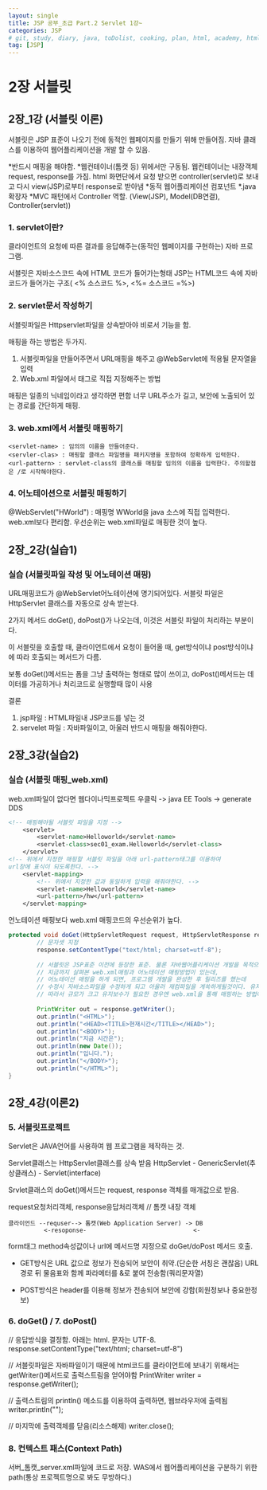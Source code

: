 ```yaml
---
layout: single
title: JSP 공부_초급 Part.2 Servlet 1강~
categories: JSP
# git, study, diary, java, toDolist, cooking, plan, html, academy, html/css, JSP
tag: [JSP] 
---
```


# 2장 서블릿

## 2장_1강 (서블릿 이론)

서블릿은 JSP 표준이 나오기 전에 동적인 웹페이지를 만들기 위해 만들어짐. 
자바 클래스를 이용하여 웹어플리케이션을 개발 할 수 있음. 

*반드시 매핑을 해야함.
*웹컨테이너(톰캣 등) 위에서만 구동됨. 웹컨테이너는 내장객체 request, response를 가짐. 
html 화면단에서 요청 받으면 controller(servlet)로 보내고 다시 view(JSP)로부터 response로 받아냄
*동적 웹어플리케이션 컴포넌트
*.java 확장자
*MVC 패턴에서 Controller 역할. (View(JSP), Model(DB연결), Controller(servlet))


### 1. servlet이란?

클라이언트의 요청에 따른 결과를 응답해주는(동적인 웹페이지를 구현하는) 자바 프로그램.

서블릿은 자바소스코드 속에 HTML 코드가 들어가는형태
JSP는 HTML코드 속에 자바코드가 들어가는 구조( <% 소스코드 %>, <%= 소스코드 =%>)


### 2. servlet문서 작성하기
서블릿파일은 Httpservlet파일을 상속받아야 비로서 기능을 함.

매핑을 하는 방법은 두가지.
1) 서블릿파일을 만들어주면서 URL매핑을 해주고 @WebServlet에 적용될 문자열을 입력
2) Web.xml 파일에서 태그로 직접 지정해주는 방법

매핑은 일종의 닉네임이라고 생각하면 편함
너무 URL주소가 길고, 보안에 노출되어 있는 경로를 간단하게 매핑.


### 3. web.xml에서 서블릿 매핑하기

~~~
<servlet-name> : 임의의 이름을 만들어준다.
<servler-clas> : 매핑할 클래스 파일명을 패키지명을 포함하여 정확하게 입력한다.
<url-pattern> : servlet-class의 클래스를 매핑할 임의의 이름을 입력한다. 주의할점은 /로 시작해야한다.
~~~


### 4. 어노테이션으로 서블릿 매핑하기

@WebServlet("HWorld") : 매핑명 WWorld을 java 소스에 직접 입력한다.
web.xml보다 편리함. 우선순위는 web.xml파일로 매핑한 것이 높다.


## 2장_2강(실습1)

### 실습 (서블릿파일 작성 및 어노테이션 매핑)

URL매핑코드가 @WebServlet어노테이션에 명기되어있다.
서블릿 파일은 HttpServlet 클래스를 자동으로 상속 받는다.

2가지 메서드 doGet(), doPost()가 나오는데, 이것은 서블릿 파일이 처리하는 부분이다.

이 서블릿을 호출할 때, 클라이언트에서 요청이 들어올 때, 
get방식이냐 post방식이냐에 따라 호출되는 메서드가 다름.

보통 doGet()메서드는 폼을 그냥 출력하는 형태로 많이 쓰이고, 
doPost()메서드는 데이터를 가공하거나 처리코드로 실행할때 많이 사용

결론
1) jsp파일 : HTML파일내 JSP코드를 넣는 것
2) servelet 파일 : 자바파일이고, 아울러 반드시 매핑을 해줘야한다.


## 2장_3강(실습2)

### 실습 (서블릿 매핑_web.xml)

web.xml파일이 없다면 웹다이나믹프로젝트 우클릭 -> java EE Tools -> generate DDS 

~~~jsp
<!-- 매핑해야될 서블릿 파일을 지정 -->
	<servlet>
		<servlet-name>Helloworld</servlet-name>
		<servlet-class>sec01_exam.Helloworld</servlet-class>
	</servlet>
<!-- 위에서 지정한 매핑할 서블릿 파일을 아래 url-pattern태그를 이용하여
url창에 표식이 되도록한다. -->
	<servlet-mapping>
		<!-- 위에서 지정한 값과 동일하게 입력을 해줘야한다. -->
		<servlet-name>Helloworld</servlet-name>
		<url-pattern>/hw</url-pattern>
	</servlet-mapping>
~~~

언노테이션 매핑보다 web.xml 매핑코드의 우선순위가 높다.


~~~java
protected void doGet(HttpServletRequest request, HttpServletResponse response) throws ServletException, IOException {
		// 문자셋 지정
		response.setContentType("text/html; charset=utf-8");
		
		// 서블릿은 JSP표준 이전에 등장한 표준. 물론 자바웹어플리케이션 개발을 목적으로.
		// 지금까지 살펴본 web.xml매핑과 어노테이션 매핑방법이 있는데,
		// 어노테이션 매핑을 하게 되면, 프로그램 개발을 완성한 후 릴리즈를 했는데
		// 수정시 자바소스파일을 수정하게 되고 아울러 재컴파일을 계쏙하게될것이다. 유지보수가 용이한편이 아니다.
		// 따라서 규모가 크고 유지보수가 필요한 경우엔 web.xml을 통해 매핑하는 방법이 낫긴하지만, 이건 경우에 따라서 각각 다르게 구현할 줄 알아야한다.
		
		PrintWriter out = response.getWriter();
		out.println("<HTML>");
		out.println("<HEAD><TITLE>현재시간</TITLE></HEAD>");
		out.println("<BODY>");
		out.println("지금 시간은");
		out.println(new Date());
		out.println("입니다.");
		out.println("</BODY>");
		out.println("</HTML>");
}
~~~


## 2장_4강(이론2)

### 5. 서블릿프로젝트 
Servlet은 JAVA언어를 사용하여 웹 프로그램을 제작하는 것.

Servlet클래스는 HttpServlet클래스를 상속 받음
HttpServlet - GenericServlet(추상클래스) - Servlet(interface)

Srvlet클래스의 doGet()메서드는 request, response 객체를 매개값으로 받음.

request요청처리객체, response응답처리객체 // 톰캣 내장 객체


~~~
클라이언드 --requser--> 톰캣(Web Application Server) -> DB
          <-resoponse-                              <-
~~~

form태그 method속성값이나 url에 메서드명 지정으로 doGet/doPost 메서드 호출.

- GET방식은 URL 값으로 정보가 전송되어 보안이 취약.(단순한 서칭은 괜찮음)
URL경로 뒤 물음표와 함께 파라메터를 &로 붙여 전송함(쿼리문자열)

- POST방식은 header를 이용해 정보가 전송되어 보안에 강함(회원정보나 중요한정보)

### 6. doGet() / 7. doPost()

// 응답방식을 결정함. 아래는 html. 문자는 UTF-8. 
response.setContentType("text/html; charset=utf-8") 

// 서블릿파일은 자바파일이기 때문에 html코드를 클라이언트에 보내기 위해서는 getWriter()메서드로 출력스트림을 얻어야함
PrintWriter writer = response.getWriter();

// 출력스트림의 println() 메소드를 이용하여 출력하면, 웹브라우저에 출력됨
writer.println("<html>");

// 마지막에 출력객체를 닫음(리소스해제)
writer.close();


### 8. 컨텍스트 패스(Context Path) 
서버_톰캣_server.xml파일에 코드로 저장.
WAS에서 웹어플리케이션을 구분하기 위한 path(통상 프로젝트명으로 봐도 무방하다.)

